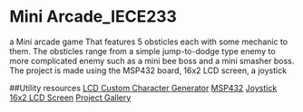 # Mini Arcade_IECE233
 a Mini arcade game That features 5 obsticles each with some mechanic to them.
 The obsticles range from a simple jump-to-dodge type enemy to more complicated enemy such as a mini bee boss and a mini smasher boss.
 The project is made using the MSP432 board, 16x2 LCD screen, a joystick

##Utility resources
[LCD Custom Character Generator](https://maxpromer.github.io/LCD-Character-Creator/)
[MSP432](https://www.amazon.com/TEXAS-INSTRUMENTS-EK-LM4F120XL-STELLARIS-LAUNCHPAD/dp/B00DI7JWME/ref=asc_df_B00DI7JWME/?tag=hyprod-20&linkCode=df0&hvadid=532907645911&hvpos=&hvnetw=g&hvrand=17636732015681010096&hvpone=&hvptwo=&hvqmt=&hvdev=c&hvdvcmdl=&hvlocint=&hvlocphy=9004684&hvtargid=pla-1418054716965&psc=1)
[Joystick](https://www.amazon.com/SMAKN-Joystick-Breakout-Arduino-arduino/dp/B014MJLHC4/ref=asc_df_B014MJLHC4/?tag=hyprod-20&linkCode=df0&hvadid=198063088238&hvpos=&hvnetw=g&hvrand=12041055112422577896&hvpone=&hvptwo=&hvqmt=&hvdev=c&hvdvcmdl=&hvlocint=&hvlocphy=9004684&hvtargid=pla-318862085479&psc=1)
[16x2 LCD Screen](https://www.amazon.com/SunFounder-Serial-Module-Display-Arduino/dp/B019K5X53O/ref=asc_df_B019K5X53O/?tag=hyprod-20&linkCode=df0&hvadid=312760964359&hvpos=&hvnetw=g&hvrand=964203339462488&hvpone=&hvptwo=&hvqmt=&hvdev=c&hvdvcmdl=&hvlocint=&hvlocphy=9004684&hvtargid=pla-563014027379&th=1)
[Project Gallery](https://imgur.com/gallery/ZbGNTPq)

